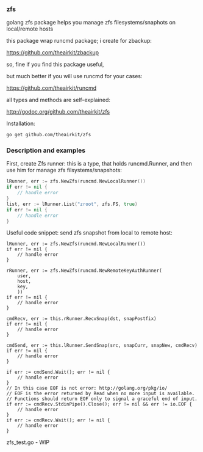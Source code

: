 ### zfs

golang zfs package helps you manage zfs filesystems/snaphots on local/remote hosts

this package wrap runcmd package; i create for zbackup:

https://github.com/theairkit/zbackup

so, fine if you find this package useful,

but much better if you will use runcmd for your cases:

https://github.com/theairkit/runcmd

all types and methods are self-explained:

http://godoc.org/github.com/theairkit/zfs

Installation:
```bash
go get github.com/theairkit/zfs
```

### Description and examples

First, create Zfs runner: this is a type, that holds runcmd.Runner,
and then use him for manage zfs filsystems/snapshots:

```go
lRunner, err := zfs.NewZfs(runcmd.NewLocalRunner())
if err != nil {
    // handle error
}
list, err := lRunner.List("zroot", zfs.FS, true)
if err != nil {
    // handle error
}
```

Useful code snippet: send zfs snapshot from local to remote host:

```
lRunner, err := zfs.NewZfs(runcmd.NewLocalRunner())
if err != nil {
    // handle error
}

rRunner, err := zfs.NewZfs(runcmd.NewRemoteKeyAuthRunner(
    user,
    host,
    key,
    ))
if err != nil {
    // handle error
}

cmdRecv, err := this.rRunner.RecvSnap(dst, snapPostfix)
if err != nil {
    // handle error
}

cmdSend, err := this.lRunner.SendSnap(src, snapCurr, snapNew, cmdRecv)
if err != nil {
    // handle error
}

if err := cmdSend.Wait(); err != nil {
    // handle error
}
// In this case EOF is not error: http://golang.org/pkg/io/
// EOF is the error returned by Read when no more input is available.
// Functions should return EOF only to signal a graceful end of input.
if err := cmdRecv.StdinPipe().Close(); err != nil && err != io.EOF {
    // handle error
}
if err := cmdRecv.Wait(); err != nil {
    // handle error
}
```

zfs_test.go - WIP
